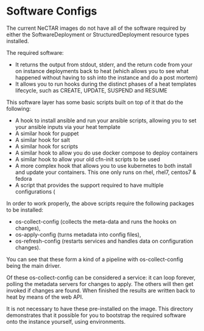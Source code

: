 # Software Configs

The current NeCTAR images do not have all of the software required by either the SoftwareDeployment or 
StructuredDeployment resource types installed.

The required software:

* It returns the output from stdout, stderr, and the return code from your on instance deployments back to heat 
  (which allows you to see what happened without having to ssh into the instance and do a post mortem)
* It allows you to run hooks during the distinct phases of a heat templates lifecycle, such as CREATE, UPDATE, 
  SUSPEND and RESUME

This software layer has some basic scripts built on top of it that do the following:

* A hook to install ansible and run your ansible scripts, allowing you to set your ansible inputs via your heat template
* A similar hook for puppet
* A similar hook for salt
* A similar hook for scripts
* A similar hook to allow you do use docker compose to deploy containers
* A similar hook to allow your old cfn-init scripts to be used
* A more complex hook that allows you to use kubernetes to both install and update your containers. 
  This one only runs on rhel, rhel7, centos7 & fedora
* A script that provides the support required to have multiple configurations (

In order to work properly, the above scripts require the following packages to be installed: 

* os-collect-config (collects the meta-data and runs the hooks on changes), 
* os-apply-config (turns metadata into config files),
* os-refresh-config (restarts services and handles data on configuration changes). 

You can see that these form a kind of a pipeline with os-collect-config being the main driver. 

Of these os-collect-config can be considered a service: it can loop forever, polling the metadata servers for 
changes to apply. The others will then get invoked if changes are found. When finished the results are written 
back to heat by means of the web API.

It is not necessary to have these pre-installed on the image. This directory demonstrates that it possible for you
to bootstrap the required software onto the instance yourself, using environments.

